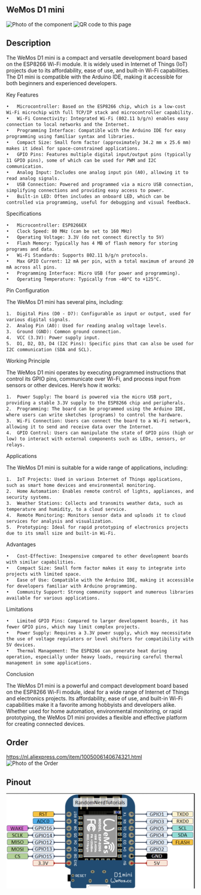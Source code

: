 ## WeMos D1 mini
<img src="WeMosD1Mini_Photo.jpg" alt="Photo of the component">
<img src="WeMosD1Mini_QR_code.jpg" alt="QR code to this page" width="80" height="80">

## Description
The WeMos D1 mini is a compact and versatile development board based on the ESP8266 Wi-Fi module. It is widely used in Internet of Things (IoT) projects due to its affordability, ease of use, and built-in Wi-Fi capabilities. The D1 mini is compatible with the Arduino IDE, making it accessible for both beginners and experienced developers.

Key Features

	•	Microcontroller: Based on the ESP8266 chip, which is a low-cost Wi-Fi microchip with full TCP/IP stack and microcontroller capability.
	•	Wi-Fi Connectivity: Integrated Wi-Fi (802.11 b/g/n) enables easy connection to local networks and the Internet.
	•	Programming Interface: Compatible with the Arduino IDE for easy programming using familiar syntax and libraries.
	•	Compact Size: Small form factor (approximately 34.2 mm x 25.6 mm) makes it ideal for space-constrained applications.
	•	GPIO Pins: Features multiple digital input/output pins (typically 11 GPIO pins), some of which can be used for PWM and I2C communication.
	•	Analog Input: Includes one analog input pin (A0), allowing it to read analog signals.
	•	USB Connection: Powered and programmed via a micro USB connection, simplifying connections and providing easy access to power.
	•	Built-in LED: Often includes an onboard LED, which can be controlled via programming, useful for debugging and visual feedback.

Specifications

	•	Microcontroller: ESP8266EX
	•	Clock Speed: 80 MHz (can be set to 160 MHz)
	•	Operating Voltage: 3.3V (do not connect directly to 5V)
	•	Flash Memory: Typically has 4 MB of flash memory for storing programs and data.
	•	Wi-Fi Standards: Supports 802.11 b/g/n protocols.
	•	Max GPIO Current: 12 mA per pin, with a total maximum of around 20 mA across all pins.
	•	Programming Interface: Micro USB (for power and programming).
	•	Operating Temperature: Typically from -40°C to +125°C.

Pin Configuration

The WeMos D1 mini has several pins, including:

	1.	Digital Pins (D0 - D7): Configurable as input or output, used for various digital signals.
	2.	Analog Pin (A0): Used for reading analog voltage levels.
	3.	Ground (GND): Common ground connection.
	4.	VCC (3.3V): Power supply input.
	5.	D1, D2, D3, D4 (I2C Pins): Specific pins that can also be used for I2C communication (SDA and SCL).

Working Principle

The WeMos D1 mini operates by executing programmed instructions that control its GPIO pins, communicate over Wi-Fi, and process input from sensors or other devices. Here’s how it works:

	1.	Power Supply: The board is powered via the micro USB port, providing a stable 3.3V supply to the ESP8266 chip and peripherals.
	2.	Programming: The board can be programmed using the Arduino IDE, where users can write sketches (programs) to control the hardware.
	3.	Wi-Fi Connection: Users can connect the board to a Wi-Fi network, allowing it to send and receive data over the Internet.
	4.	GPIO Control: Users can manipulate the state of GPIO pins (high or low) to interact with external components such as LEDs, sensors, or relays.

Applications

The WeMos D1 mini is suitable for a wide range of applications, including:

	1.	IoT Projects: Used in various Internet of Things applications, such as smart home devices and environmental monitoring.
	2.	Home Automation: Enables remote control of lights, appliances, and security systems.
	3.	Weather Stations: Collects and transmits weather data, such as temperature and humidity, to a cloud service.
	4.	Remote Monitoring: Monitors sensor data and uploads it to cloud services for analysis and visualization.
	5.	Prototyping: Ideal for rapid prototyping of electronics projects due to its small size and built-in Wi-Fi.

Advantages

	•	Cost-Effective: Inexpensive compared to other development boards with similar capabilities.
	•	Compact Size: Small form factor makes it easy to integrate into projects with limited space.
	•	Ease of Use: Compatible with the Arduino IDE, making it accessible for developers familiar with Arduino programming.
	•	Community Support: Strong community support and numerous libraries available for various applications.

Limitations

	•	Limited GPIO Pins: Compared to larger development boards, it has fewer GPIO pins, which may limit complex projects.
	•	Power Supply: Requires a 3.3V power supply, which may necessitate the use of voltage regulators or level shifters for compatibility with 5V devices.
	•	Thermal Management: The ESP8266 can generate heat during operation, especially under heavy loads, requiring careful thermal management in some applications.

Conclusion

The WeMos D1 mini is a powerful and compact development board based on the ESP8266 Wi-Fi module, ideal for a wide range of Internet of Things and electronics projects. Its affordability, ease of use, and built-in Wi-Fi capabilities make it a favorite among hobbyists and developers alike. Whether used for home automation, environmental monitoring, or rapid prototyping, the WeMos D1 mini provides a flexible and effective platform for creating connected devices.

## Order
<a href="https://nl.aliexpress.com/item/1005006140674321.html">https://nl.aliexpress.com/item/1005006140674321.html</a>
<img src="WeMosD1Mini_Order.jpg" alt="Photo of the Order">

## Pinout
<img src="WeMosD1Mini_Pinout.jpg" alt="Photo of the Order">
